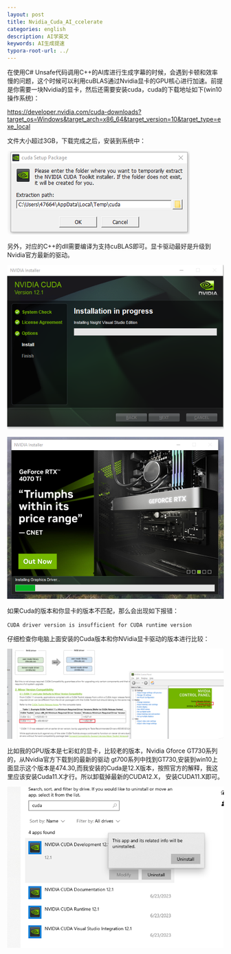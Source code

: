 ```yaml
---
layout: post
title: Nvidia_Cuda_AI_ccelerate
categories: english
description: AI学英文
keywords: AI生成提速
typora-root-url: ../
---
```


在使用C# Unsafe代码调用C++的AI库进行生成字幕的时候，会遇到卡顿和效率慢的问题，这个时候可以利用cuBLAS通过Nvidia显卡的GPU核心进行加速。前提是你需要一块Nvidia的显卡，然后还需要安装cuda，cuda的下载地址如下(win10操作系统)：

https://developer.nvidia.com/cuda-downloads?target_os=Windows&target_arch=x86_64&target_version=10&target_type=exe_local

文件大小超过3GB，下载完成之后，安装到系统中：

![Typora_oJzk8hkSqb](/images/posts/Typora_oJzk8hkSqb.png)



另外，对应的C++的dll需要编译为支持cuBLAS即可。显卡驱动最好是升级到Nvidia官方最新的驱动。

![chrome_odLufj15Fz](/images/posts/chrome_odLufj15Fz.png)

![image-20230623214217584](/images/posts/image-20230623214217584.png)

如果Cuda的版本和你显卡的版本不匹配，那么会出现如下报错：

`CUDA driver version is insufficient for CUDA runtime version`

仔细检查你电脑上面安装的Cuda版本和你NVidia显卡驱动的版本进行比较：

![image-20230623232725873](/images/posts/image-20230623232725873.png)

比如我的GPU版本是七彩虹的显卡，比较老的版本，Nvidia Gforce GT730系列的，从Nvidia官方下载到的最新的驱动 gt700系列中找到GT730,安装到win10上面显示这个版本是474.30,而我安装的Cuda是12.X版本，按照官方的解释，我这里应该安装Cuda11.X才行。所以卸载掉最新的CUDA12.X， 安装CUDA11.X即可。

![image-20230623233050774](/images/posts/image-20230623233050774.png)
